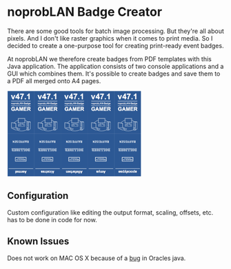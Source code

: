 # noprobLAN Badge Creator

There are some good tools for batch image processing. But they're all about pixels. And I don't like raster graphics when it comes to print media. So I decided to create a one-purpose tool for creating print-ready event badges.

At noprobLAN we therefore create badges from PDF templates with this Java application. The application consists of two console applications and a GUI which combines them. It's possible to create badges and save them to a PDF all merged onto A4 pages. 

<img src="https://raw.githubusercontent.com/noproblan/npl-badges/master/sample-badges.png" height="200px"/>

## Configuration
Custom configuration like editing the output format, scaling, offsets, etc. has to be done in code for now.

## Known Issues

Does not work on MAC OS X because of a [bug](http://bugs.java.com/bugdatabase/view_bug.do?bug_id=7133484) in Oracles java.
